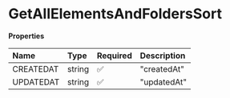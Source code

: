 # GetAllElementsAndFoldersSort

**Properties**

| Name      | Type   | Required | Description |
| :-------- | :----- | :------- | :---------- |
| CREATEDAT | string | ✅       | "createdAt" |
| UPDATEDAT | string | ✅       | "updatedAt" |

<!-- This file was generated by liblab | https://liblab.com/ -->

